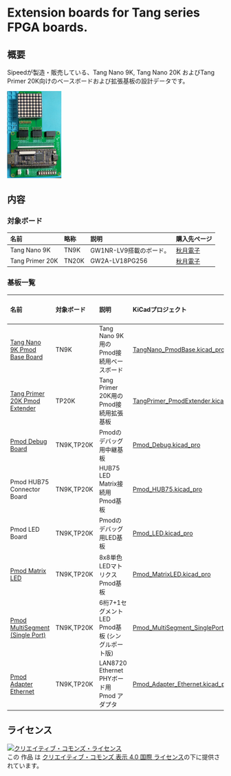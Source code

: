 # Extension boards for Tang series FPGA boards.

## 概要

Sipeedが製造・販売している、Tang Nano 9K, Tang Nano 20K およびTang Primer 20K向けのベースボードおよび拡張基板の設計データです。

<img alt="Tang Nano 9K + Matrix LED" src="./doc/overview_photo.jpg" width="25%"/>

## 内容

### 対象ボード

| 名前            | 略称  | 説明                    | 購入先ページ                                              |
| :-------------- | :---- | :---------------------- | :-------------------------------------------------------- |
| Tang Nano 9K    | TN9K  | GW1NR-LV9搭載のボード。 | [秋月電子](https://akizukidenshi.com/catalog/g/gM-17448/) |
| Tang Primer 20K | TN20K | GW2A-LV18PG256          | [秋月電子](https://akizukidenshi.com/catalog/g/gM-17540/) |

### 基板一覧

| 名前                                                                        | 対象ボード | 説明                                            | KiCadプロジェクト                                                                  | リビジョン |
| :-------------------------------------------------------------------------- | :--------- | :---------------------------------------------- | :--------------------------------------------------------------------------------- | ---------- |
| [Tang Nano 9K Pmod Base Board](./README_TangNano_PmodBase.md)               | TN9K       | Tang Nano 9K用のPmod接続用ベースボード          | [TangNano_PmodBase.kicad_pro](./TangNano_PmodBase.kicad_pro)                       | Rev. B     |
| [Tang Primer 20K Pmod Extender ](./README_TangPrimer_PmodExtender.md)       | TP20K      | Tang Primer 20K用のPmod接続用拡張基板           | [TangPrimer_PmodExtender.kicad_pro](./TangPrimer_PmodExtender.kicad_pro)           | Rev. B     |
| [Pmod Debug Board](./README_Pmod_Debug.md)                                  | TN9K,TP20K | Pmodのデバッグ用中継基板                        | [Pmod_Debug.kicad_pro](./Pmod_Debug.kicad_pro)                                     | Rev. A     |
| Pmod HUB75 Connector Board                                                  | TN9K,TP20K | HUB75 LED Matrix接続用Pmod基板                  | [Pmod_HUB75.kicad_pro](./Pmod_HUB75.kicad_pro)                                     | Rev. A     |
| Pmod LED Board                                                              | TN9K,TP20K | Pmodのデバッグ用LED基板                         | [Pmod_LED.kicad_pro](./Pmod_LED.kicad_pro)                                         | Rev. A     |
| [Pmod Matrix LED](./README_Pmod_MatrixLED.md)                               | TN9K,TP20K | 8x8単色LEDマトリクスPmod基板                    | [Pmod_MatrixLED.kicad_pro](./Pmod_MatrixLED.kicad_pro)                             | Rev. B     |
| [Pmod MultiSegment (Single Port)](./README_Pmod_MultiSegment_SinglePort.md) | TN9K,TP20K | 6桁7+1セグメントLED Pmod基板 (シングルポート版) | [Pmod_MultiSegment_SinglePort.kicad_pro](./Pmod_MultiSegment_SinglePort.kicad_pro) | Rev. A     |
| [Pmod Adapter Ethernet](./README_Pmod_Adapter_Ethernet.md) | TN9K,TP20K | LAN8720 Ethernet PHYボード用 Pmod アダプタ | [Pmod_Adapter_Ethernet.kicad_pro](./Pmod_Adapter_Ethernet.kicad_pro) | Rev. A     |

## ライセンス

<a rel="license" href="http://creativecommons.org/licenses/by/4.0/"><img alt="クリエイティブ・コモンズ・ライセンス" style="border-width:0" src="https://i.creativecommons.org/l/by/4.0/88x31.png" /></a><br />この 作品 は <a rel="license" href="http://creativecommons.org/licenses/by/4.0/">クリエイティブ・コモンズ 表示 4.0 国際 ライセンス</a>の下に提供されています。